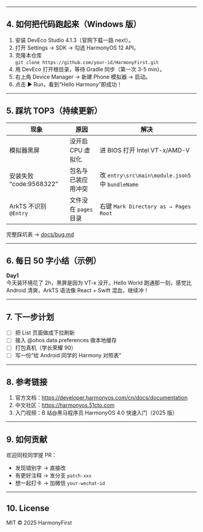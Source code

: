 
---

## 4. 如何把代码跑起来（Windows 版）
1. 安装 DevEco Studio 4.1.3（官网下载一路 next）。
2. 打开 Settings → SDK → 勾选 HarmonyOS 12 API。
3. 克隆本仓库  
   `git clone https://github.com/your-id/HarmonyFirst.git`
4. 用 DevEco 打开根目录，等待 Gradle 同步（第一次 3-5 min）。
5. 右上角 Device Manager → 新建 Phone 模拟器 → 启动。
6. 点击 ▶️ Run，看到“Hello Harmony”即成功！

---

## 5. 踩坑 TOP3（持续更新）
| 现象 | 原因 | 解决 |
|---|---|---|
| 模拟器黑屏 | 没开启 CPU 虚拟化 | 进 BIOS 打开 Intel VT-x/AMD-V |
| 安装失败 “code:9568322” | 包名与已装应用冲突 | 改 `entry\src\main\module.json5` 中 `bundleName` |
| ArkTS 不识别 `@Entry` | 文件没在 `pages` 目录 | 右键 `Mark Directory as → Pages Root` |

完整踩坑表 → [docs/bug.md](./docs/bug.md)

---

## 6. 每日 50 字小结（示例）
**Day1**  
今天装环境花了 2h，黑屏是因为 VT-x 没开。Hello World 跑通那一刻，感觉比 Android 清爽，ArkTS 语法像 React + Swift 混血，继续冲！

---

## 7. 下一步计划
- [ ] 把 List 页面做成下拉刷新
- [ ] 接入 @ohos.data.preferences 做本地缓存
- [ ] 打包真机（学长荣耀 90）
- [ ] 写一份“给 Android 同学的 Harmony 对照表”

---

## 8. 参考链接
1. 官方文档：https://developer.harmonyos.com/cn/docs/documentation
2. 中文社区：https://harmonyos.51cto.com
3. 入门视频：B 站@黑马程序员 HarmonyOS 4.0 快速入门（2025 版）

---

## 9. 如何贡献
欢迎同校同学提 PR：
- 发现错别字 → 直接改
- 有更好注释 → 发分支 `patch-xxx`
- 想一起打卡 → 加微信 `your-wechat-id`

---

## 10. License
MIT © 2025 HarmonyFirst